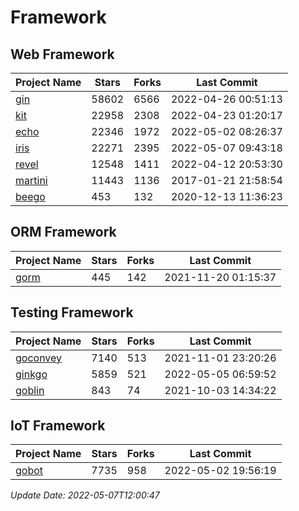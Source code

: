 # Framework

## Web Framework
| Project Name | Stars | Forks | Last Commit |
| ------------ | ----- | ----- | ----------- |
| [gin](https://github.com/gin-gonic/gin) | 58602 | 6566 | 2022-04-26 00:51:13 |
| [kit](https://github.com/go-kit/kit) | 22958 | 2308 | 2022-04-23 01:20:17 |
| [echo](https://github.com/labstack/echo) | 22346 | 1972 | 2022-05-02 08:26:37 |
| [iris](https://github.com/kataras/iris) | 22271 | 2395 | 2022-05-07 09:43:18 |
| [revel](https://github.com/revel/revel) | 12548 | 1411 | 2022-04-12 20:53:30 |
| [martini](https://github.com/go-martini/martini) | 11443 | 1136 | 2017-01-21 21:58:54 |
| [beego](https://github.com/astaxie/beego) | 453 | 132 | 2020-12-13 11:36:23 |

## ORM Framework
| Project Name | Stars | Forks | Last Commit |
| ------------ | ----- | ----- | ----------- |
| [gorm](https://github.com/jinzhu/gorm) | 445 | 142 | 2021-11-20 01:15:37 |

## Testing Framework
| Project Name | Stars | Forks | Last Commit |
| ------------ | ----- | ----- | ----------- |
| [goconvey](https://github.com/smartystreets/goconvey) | 7140 | 513 | 2021-11-01 23:20:26 |
| [ginkgo](https://github.com/onsi/ginkgo) | 5859 | 521 | 2022-05-05 06:59:52 |
| [goblin](https://github.com/franela/goblin) | 843 | 74 | 2021-10-03 14:34:22 |

## IoT Framework
| Project Name | Stars | Forks | Last Commit |
| ------------ | ----- | ----- | ----------- |
| [gobot](https://github.com/hybridgroup/gobot) | 7735 | 958 | 2022-05-02 19:56:19 |

*Update Date: 2022-05-07T12:00:47*